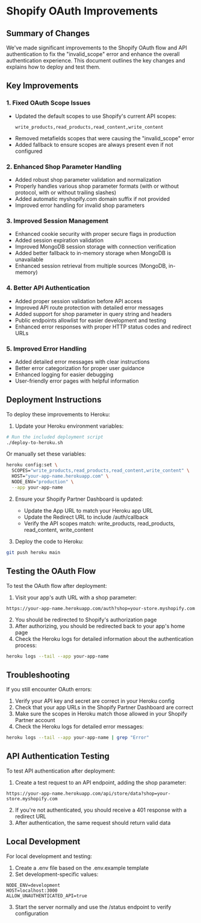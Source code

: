 # Shopify OAuth Improvements

## Summary of Changes

We've made significant improvements to the Shopify OAuth flow and API authentication to fix the "invalid_scope" error and enhance the overall authentication experience. This document outlines the key changes and explains how to deploy and test them.

## Key Improvements

### 1. Fixed OAuth Scope Issues

- Updated the default scopes to use Shopify's current API scopes:
  ```
  write_products,read_products,read_content,write_content
  ```
- Removed metafields scopes that were causing the "invalid_scope" error
- Added fallback to ensure scopes are always present even if not configured

### 2. Enhanced Shop Parameter Handling

- Added robust shop parameter validation and normalization
- Properly handles various shop parameter formats (with or without protocol, with or without trailing slashes)
- Added automatic myshopify.com domain suffix if not provided
- Improved error handling for invalid shop parameters

### 3. Improved Session Management

- Enhanced cookie security with proper secure flags in production
- Added session expiration validation
- Improved MongoDB session storage with connection verification
- Added better fallback to in-memory storage when MongoDB is unavailable
- Enhanced session retrieval from multiple sources (MongoDB, in-memory)

### 4. Better API Authentication

- Added proper session validation before API access
- Improved API route protection with detailed error messages
- Added support for shop parameter in query string and headers
- Public endpoints allowlist for easier development and testing
- Enhanced error responses with proper HTTP status codes and redirect URLs

### 5. Improved Error Handling

- Added detailed error messages with clear instructions
- Better error categorization for proper user guidance
- Enhanced logging for easier debugging
- User-friendly error pages with helpful information

## Deployment Instructions

To deploy these improvements to Heroku:

1. Update your Heroku environment variables:

```bash
# Run the included deployment script
./deploy-to-heroku.sh
```

Or manually set these variables:
```bash
heroku config:set \
  SCOPES="write_products,read_products,read_content,write_content" \
  HOST="your-app-name.herokuapp.com" \
  NODE_ENV="production" \
  --app your-app-name
```

2. Ensure your Shopify Partner Dashboard is updated:
   - Update the App URL to match your Heroku app URL
   - Update the Redirect URL to include /auth/callback
   - Verify the API scopes match: write_products, read_products, read_content, write_content

3. Deploy the code to Heroku:
```bash
git push heroku main
```

## Testing the OAuth Flow

To test the OAuth flow after deployment:

1. Visit your app's auth URL with a shop parameter:
```
https://your-app-name.herokuapp.com/auth?shop=your-store.myshopify.com
```

2. You should be redirected to Shopify's authorization page
3. After authorizing, you should be redirected back to your app's home page
4. Check the Heroku logs for detailed information about the authentication process:
```bash
heroku logs --tail --app your-app-name
```

## Troubleshooting

If you still encounter OAuth errors:

1. Verify your API key and secret are correct in your Heroku config
2. Check that your app URLs in the Shopify Partner Dashboard are correct
3. Make sure the scopes in Heroku match those allowed in your Shopify Partner account
4. Check the Heroku logs for detailed error messages:
```bash
heroku logs --tail --app your-app-name | grep "Error"
```

## API Authentication Testing

To test API authentication after deployment:

1. Create a test request to an API endpoint, adding the shop parameter:
```
https://your-app-name.herokuapp.com/api/store/data?shop=your-store.myshopify.com
```

2. If you're not authenticated, you should receive a 401 response with a redirect URL
3. After authentication, the same request should return valid data

## Local Development

For local development and testing:

1. Create a .env file based on the .env.example template
2. Set development-specific values:
```
NODE_ENV=development
HOST=localhost:3000
ALLOW_UNAUTHENTICATED_API=true
```

3. Start the server normally and use the /status endpoint to verify configuration